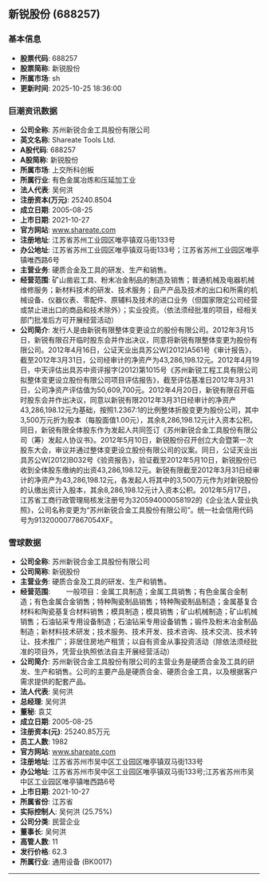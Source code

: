 ## 新锐股份 (688257)

### 基本信息

- **股票代码**: 688257
- **股票简称**: 新锐股份
- **所属市场**: sh
- **更新时间**: 2025-10-25 18:36:00

### 巨潮资讯数据

- **公司全称**: 苏州新锐合金工具股份有限公司
- **英文名称**: Shareate Tools Ltd.
- **A股代码**: 688257
- **A股简称**: 新锐股份
- **所属市场**: 上交所科创板
- **所属行业**: 有色金属冶炼和压延加工业
- **法人代表**: 吴何洪
- **注册资本(万元)**: 25240.8504
- **成立日期**: 2005-08-25
- **上市日期**: 2021-10-27
- **官方网站**: www.shareate.com
- **注册地址**: 江苏省苏州工业园区唯亭镇双马街133号
- **办公地址**: 江苏省苏州工业园区唯亭镇双马街133号；江苏省苏州工业园区唯亭镇唯西路6号
- **主营业务**: 硬质合金及工具的研发、生产和销售。
- **经营范围**: 矿山凿岩工具、粉末冶金制品的制造及销售；普通机械及电器机械维修服务；新材料技术的研发、技术服务；自产产品及技术的出口和所需的机械设备、仪器仪表、零配件、原辅料及技术的进口业务（但国家限定公司经营或禁止进出口的商品和技术除外）；实业投资。（依法须经批准的项目，经相关部门批准后方可开展经营活动）
- **公司简介**: 发行人是由新锐有限整体变更设立的股份有限公司。2012年3月15日，新锐有限召开临时股东会并作出决议，同意将新锐有限整体变更为股份有限公司。2012年4月16日，公证天业出具苏公W[2012]A561号《审计报告》，截至2012年3月31日，公司经审计的净资产为43,286,198.12元。2012年4月19日，中天评估出具苏中资评报字(2012)第1015号《苏州新锐工程工具有限公司拟整体变更设立股份有限公司项目评估报告》，截至评估基准日2012年3月31日，公司净资产评估值为50,609,700元。2012年4月20日，新锐有限召开临时股东会并作出决议，同意以新锐有限2012年3月31日经审计的净资产43,286,198.12元为基础，按照1.2367:1的比例整体折股变更为股份公司，其中3,500万元折为股本（每股面值1.00元），其余8,286,198.12元计入资本公积。同日，新锐有限全体股东作为发起人共同签订《苏州新锐合金工具股份有限公司（筹）发起人协议书》。2012年5月10日，新锐股份召开创立大会暨第一次股东大会，审议并通过整体变更设立股份有限公司的议案。同日，公证天业出具苏公W[2012]B032号《验资报告》，验证截至2012年5月10日，新锐股份已收到全体股东缴纳的出资43,286,198.12元。新锐有限截至2012年3月31日经审计的净资产为43,286,198.12元，各发起人将其中的3,500万元作为对新锐股份的认缴出资计入股本，其余8,286,198.12元计入资本公积。2012年5月17日，江苏省工商行政管理局核发注册号为320594000058192的《企业法人营业执照》，公司名称变更为“苏州新锐合金工具股份有限公司”。统一社会信用代码号为9132000077867054XF。

### 雪球数据

- **公司全称**: 苏州新锐合金工具股份有限公司
- **公司简称**: 新锐股份
- **主营业务**: 硬质合金及工具的研发、生产和销售。
- **经营范围**: 　　一般项目：金属工具制造；金属工具销售；有色金属合金制造；有色金属合金销售；特种陶瓷制品销售；特种陶瓷制品制造；金属基复合材料和陶瓷基复合材料销售；模具制造；模具销售；矿山机械制造；矿山机械销售；石油钻采专用设备制造；石油钻采专用设备销售；锻件及粉末冶金制品制造；新材料技术研发；技术服务、技术开发、技术咨询、技术交流、技术转让、技术推广；非居住房地产租赁；以自有资金从事投资活动（除依法须经批准的项目外，凭营业执照依法自主开展经营活动）
- **公司简介**: 苏州新锐合金工具股份有限公司的主营业务是硬质合金及工具的研发、生产和销售。公司的主要产品是硬质合金、硬质合金工具，以及根据客户需求提供的配套产品。
- **法人代表**: 吴何洪
- **总经理**: 吴何洪
- **董秘**: 袁艾
- **成立日期**: 2005-08-25
- **注册资本(元)**: 25240.85万元
- **员工人数**: 1982
- **官方网站**: www.shareate.com
- **注册地址**: 江苏省苏州市吴中区工业园区唯亭镇双马街133号
- **办公地址**: 江苏省苏州市吴中区工业园区唯亭镇双马街133号;江苏省苏州市吴中区工业园区唯亭镇唯西路6号
- **上市日期**: 2021-10-27
- **所属省份**: 江苏省
- **实际控制人**: 吴何洪 (25.75%)
- **公司分类**: 民营企业
- **董事长**: 吴何洪
- **高管人数**: 11
- **发行价格**: 62.3
- **所属行业**: 通用设备 (BK0017)

---